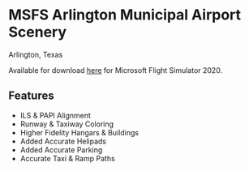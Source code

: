 # MSFS Arlington Municipal Airport Scenery
Arlington, Texas

Available for download [here](https://flightsim.to/file/59692/kgky-arlington-municipal-airport) for Microsoft Flight Simulator 2020.

## Features
- ILS & PAPI Alignment
- Runway & Taxiway Coloring
- Higher Fidelity Hangars & Buildings
- Added Accurate Helipads
- Added Accurate Parking
- Accurate Taxi & Ramp Paths
